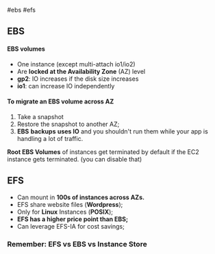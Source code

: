 #ebs #efs 

## EBS
#### EBS volumes
- One instance (except multi-attach io1/io2) 
- Are **locked at the Availability Zone** (AZ) level 
- **gp2**: IO increases if the disk size increases 
- **io1**: can increase IO independently

####  To migrate an EBS volume across AZ
1. Take a snapshot
2. Restore the snapshot to another AZ;
3. **EBS** **backups** **uses IO** and you shouldn't run them while your app is handling a lot of traffic.

**Root EBS Volumes** of instances get terminated by default if the EC2 instance gets terminated. (you can disable that)


## EFS
- Can mount in **100s of instances across AZs.**
- EFS share website files (**Wordpress**);
- Only for **Linux** Instances (**POSIX**);
- **EFS has a higher price point than EBS;**
- Can leverage EFS-IA for cost savings;

### Remember: EFS vs EBS vs Instance Store